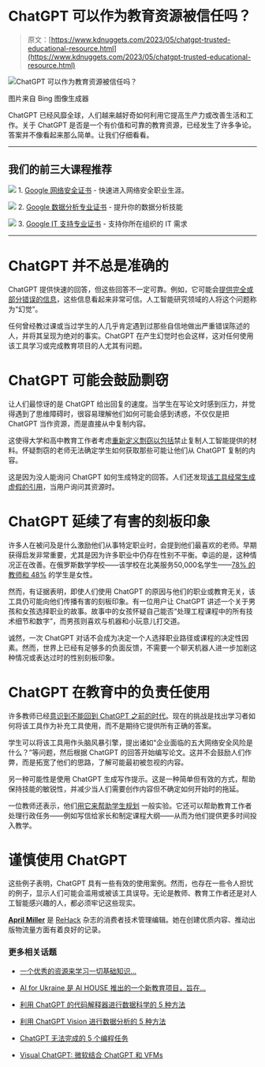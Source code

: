 # ChatGPT 可以作为教育资源被信任吗？

> 原文：[https://www.kdnuggets.com/2023/05/chatgpt-trusted-educational-resource.html](https://www.kdnuggets.com/2023/05/chatgpt-trusted-educational-resource.html)

![ChatGPT 可以作为教育资源被信任吗？](../Images/f07c20cdb48f53eccb24361cff2076ad.png)

图片来自 Bing 图像生成器

ChatGPT 已经风靡全球，人们越来越好奇如何利用它提高生产力或改善生活和工作。关于 ChatGPT 是否是一个有价值和可靠的教育资源，已经发生了许多争论。答案并不像看起来那么简单。让我们仔细看看。

* * *

## 我们的前三大课程推荐

![](../Images/0244c01ba9267c002ef39d4907e0b8fb.png) 1\. [Google 网络安全证书](https://www.kdnuggets.com/google-cybersecurity) - 快速进入网络安全职业生涯。

![](../Images/e225c49c3c91745821c8c0368bf04711.png) 2\. [Google 数据分析专业证书](https://www.kdnuggets.com/google-data-analytics) - 提升你的数据分析技能

![](../Images/0244c01ba9267c002ef39d4907e0b8fb.png) 3\. [Google IT 支持专业证书](https://www.kdnuggets.com/google-itsupport) - 支持你所在组织的 IT 需求

* * *

# ChatGPT 并不总是准确的

ChatGPT 提供快速的回答，但这些回答不一定可靠。例如，它可能会[提供完全或部分错误的信息](/2023/04/chatgpt-works-model-behind-bot.html)，这些信息看起来非常可信。人工智能研究领域的人将这个问题称为“幻觉”。

任何曾经教过课或当过学生的人几乎肯定遇到过那些自信地做出严重错误陈述的人，并将其呈现为绝对的事实。ChatGPT 在产生幻觉时也会这样，这对任何使用该工具学习或完成教育项目的人尤其有问题。

# ChatGPT 可能会鼓励剽窃

让人们最惊讶的是 ChatGPT 给出回复的速度。当学生在写论文时感到压力，并觉得遇到了思维障碍时，很容易理解他们如何可能会感到诱惑，不仅仅是把 ChatGPT 当作资源，而是直接从中复制内容。

这使得大学和高中教育工作者考虑[重新定义剽窃以包括](/2023/03/downsides-ai-advancement.html)禁止复制人工智能提供的材料。怀疑剽窃的老师无法确定学生如何获取那些可能让他们从 ChatGPT 复制的内容。

这是因为没人能询问 ChatGPT 如何生成特定的回答。人们还发现[该工具经常生成虚假的引用](https://blogs.library.duke.edu/blog/2023/03/09/chatgpt-and-fake-citations/)，当用户询问其资源时。

# ChatGPT 延续了有害的刻板印象

许多人在被问及是什么激励他们从事特定职业时，会提到他们最喜欢的老师。早期获得启发非常重要，尤其是因为许多职业中仍存在性别不平衡。幸运的是，这种情况正在改善。在俄罗斯数学学校——该学校在北美服务50,000名学生——[78% 的教师和 48%](https://www.mathschool.com/blog/parent-resources/when-it-comes-to-girls-and-stem-learning-environment-matters) 的学生是女性。

然而，有证据表明，即使人们使用 ChatGPT 的原因与他们的职业或教育无关，该工具仍可能向他们传播有害的刻板印象。有一位用户让 ChatGPT 讲述一个关于男孩和女孩选择职业的故事。故事中的女孩怀疑自己能否“处理工程课程中的所有技术细节和数字”，而男孩则喜欢与机器和小玩意儿打交道。

诚然，一次 ChatGPT 对话不会成为决定一个人选择职业路径或课程的决定性因素。然而，世界上已经有足够多的负面反馈，不需要一个聊天机器人进一步加剧这种情况或表达过时的性别刻板印象。

# ChatGPT 在教育中的负责任使用

许多教师已经[意识到不能回到 ChatGPT 之前的时代](https://news.berkeley.edu/2023/03/21/from-tort-law-to-cheating-what-is-chatgpts-future-in-higher-education/)。现在的挑战是找出学习者如何将该工具作为补充工具使用，而不是期待它提供所有正确的答案。

学生可以将该工具用作头脑风暴引擎，提出诸如“企业面临的五大网络安全风险是什么？”等问题，然后根据 ChatGPT 的回答开始编写论文。这并不会鼓励人们作弊，而是拓宽了他们的思路，了解可能最初被忽视的内容。

另一种可能性是使用 ChatGPT 生成写作提示。这是一种简单但有效的方式，帮助保持技能的敏锐性，并减少当人们需要创作内容但不确定如何开始时的拖延。

一位教师还表示，他们[用它来帮助学生规划](https://www.nature.com/articles/d41586-023-01026-9) 一般实验。它还可以帮助教育工作者处理行政任务——例如写信给家长和制定课程大纲——从而为他们提供更多时间投入教学。

# 谨慎使用 ChatGPT

这些例子表明，ChatGPT 具有一些有效的使用案例。然而，也存在一些令人担忧的例子，显示人们可能会滥用或被该工具误导。无论是教师、教育工作者还是对人工智能感兴趣的人，都必须牢记这些现实。

**[April Miller](https://www.linkedin.com/in/april-j-miller/)** 是 [ReHack](https://rehack.com/) 杂志的消费者技术管理编辑。她在创建优质内容、推动出版物流量方面有着良好的记录。

### 更多相关话题

+   [一个优秀的资源来学习一切基础知识…](https://www.kdnuggets.com/023/08/excellent-resource-learn-foundations-everything-underneath-chatgpt.html)

+   [AI for Ukraine 是 AI HOUSE 推出的一个新教育项目，旨在…](https://www.kdnuggets.com/2022/08/ai-house-ai-ukraine-new-educational-project-support-ukrainian-tech-community.html)

+   [利用 ChatGPT 的代码解释器进行数据科学的 5 种方法](https://www.kdnuggets.com/2023/08/5-ways-chatgpt-code-interpreter-data-science.html)

+   [利用 ChatGPT Vision 进行数据分析的 5 种方法](https://www.kdnuggets.com/5-ways-you-can-use-chatgpt-vision-for-data-analysis)

+   [ChatGPT 无法完成的 5 个编程任务](https://www.kdnuggets.com/5-coding-tasks-chatgpt-cant-do)

+   [Visual ChatGPT: 微软结合 ChatGPT 和 VFMs](https://www.kdnuggets.com/2023/03/visual-chatgpt-microsoft-combine-chatgpt-vfms.html)
